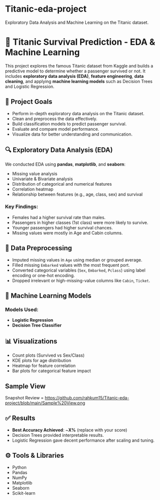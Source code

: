 # Titanic-eda-project
Exploratory Data Analysis and Machine Learning on the Titanic dataset.

# 🚢 Titanic Survival Prediction - EDA & Machine Learning

This project explores the famous Titanic dataset from Kaggle and builds a predictive model to determine whether a passenger survived or not. It includes **exploratory data analysis (EDA)**, **feature engineering**, **data cleaning**, and applying **machine learning models** such as Decision Trees and Logistic Regression.

## 📌 Project Goals

* Perform in-depth exploratory data analysis on the Titanic dataset.
* Clean and preprocess the data effectively.
* Build classification models to predict passenger survival.
* Evaluate and compare model performance.
* Visualize data for better understanding and communication.

## 🔍 Exploratory Data Analysis (EDA)

We conducted EDA using **pandas**, **matplotlib**, and **seaborn**:

* Missing value analysis
* Univariate & Bivariate analysis
* Distribution of categorical and numerical features
* Correlation heatmap
* Relationship between features (e.g., age, class, sex) and survival

### Key Findings:

* Females had a higher survival rate than males.
* Passengers in higher classes (1st class) were more likely to survive.
* Younger passengers had higher survival chances.
* Missing values were mostly in Age and Cabin columns.

## 🧹 Data Preprocessing

* Imputed missing values in `Age` using median or grouped average.
* Filled missing `Embarked` values with the most frequent port.
* Converted categorical variables (`Sex`, `Embarked`, `Pclass`) using label encoding or one-hot encoding.
* Dropped irrelevant or high-missing-value columns like `Cabin`, `Ticket`.

## 🧠 Machine Learning Models

### Models Used:

* **Logistic Regression**
* **Decision Tree Classifier**


## 📊 Visualizations

* Count plots (Survived vs Sex/Class)
* KDE plots for age distribution
* Heatmap for feature correlation
* Bar plots for categorical feature impact

## Sample View
Snapshot Review = https://github.com/rahkum15/Titanic-eda-project/blob/main/Sample%20View.png
## ✅ Results

* **Best Accuracy Achieved**: \~**X%** (replace with your score)
* Decision Trees provided interpretable results.
* Logistic Regression gave decent performance after scaling and tuning.


## ⚙️ Tools & Libraries

* Python
* Pandas
* NumPy
* Matplotlib
* Seaborn
* Scikit-learn

